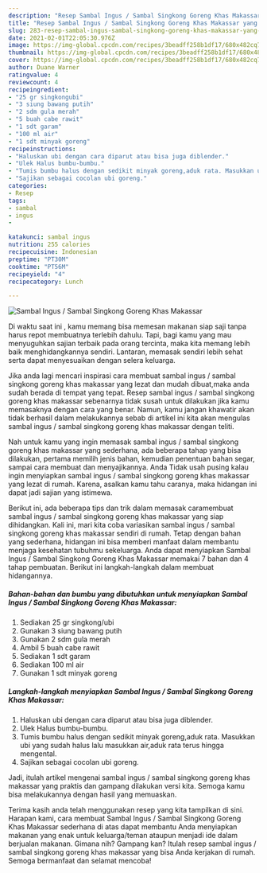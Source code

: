 ```yaml
---
description: "Resep Sambal Ingus / Sambal Singkong Goreng Khas Makassar yang enak dan Mudah Dibuat"
title: "Resep Sambal Ingus / Sambal Singkong Goreng Khas Makassar yang enak dan Mudah Dibuat"
slug: 283-resep-sambal-ingus-sambal-singkong-goreng-khas-makassar-yang-enak-dan-mudah-dibuat
date: 2021-02-01T22:05:30.976Z
image: https://img-global.cpcdn.com/recipes/3beadff258b1df17/680x482cq70/sambal-ingus-sambal-singkong-goreng-khas-makassar-foto-resep-utama.jpg
thumbnail: https://img-global.cpcdn.com/recipes/3beadff258b1df17/680x482cq70/sambal-ingus-sambal-singkong-goreng-khas-makassar-foto-resep-utama.jpg
cover: https://img-global.cpcdn.com/recipes/3beadff258b1df17/680x482cq70/sambal-ingus-sambal-singkong-goreng-khas-makassar-foto-resep-utama.jpg
author: Duane Warner
ratingvalue: 4
reviewcount: 4
recipeingredient:
- "25 gr singkongubi"
- "3 siung bawang putih"
- "2 sdm gula merah"
- "5 buah cabe rawit"
- "1 sdt garam"
- "100 ml air"
- "1 sdt minyak goreng"
recipeinstructions:
- "Haluskan ubi dengan cara diparut atau bisa juga diblender."
- "Ulek Halus bumbu-bumbu."
- "Tumis bumbu halus dengan sedikit minyak goreng,aduk rata. Masukkan ubi yang sudah halus lalu masukkan air,aduk rata terus hingga mengental."
- "Sajikan sebagai cocolan ubi goreng."
categories:
- Resep
tags:
- sambal
- ingus
- 

katakunci: sambal ingus  
nutrition: 255 calories
recipecuisine: Indonesian
preptime: "PT30M"
cooktime: "PT56M"
recipeyield: "4"
recipecategory: Lunch

---
```



![Sambal Ingus / Sambal Singkong Goreng Khas Makassar](https://img-global.cpcdn.com/recipes/3beadff258b1df17/680x482cq70/sambal-ingus-sambal-singkong-goreng-khas-makassar-foto-resep-utama.jpg)

Di waktu  saat ini , kamu memang bisa memesan makanan siap saji tanpa harus repot membuatnya terlebih dahulu. Tapi, bagi kamu yang mau menyuguhkan sajian terbaik pada orang tercinta, maka kita memang lebih baik menghidangkannya sendiri. Lantaran, memasak sendiri lebih sehat serta dapat menyesuaikan dengan selera keluarga.

Jika anda lagi mencari inspirasi cara membuat sambal ingus / sambal singkong goreng khas makassar yang lezat dan mudah dibuat,maka anda sudah berada di tempat yang tepat. Resep sambal ingus / sambal singkong goreng khas makassar  sebenarnya tidak susah untuk dilakukan jika kamu memasaknya dengan cara yang benar. Namun, kamu jangan khawatir akan tidak berhasil dalam melakukannya 
sebab di artikel ini kita akan mengulas sambal ingus / sambal singkong goreng khas makassar dengan teliti.  



Nah untuk kamu yang ingin memasak sambal ingus / sambal singkong goreng khas makassar yang sederhana, ada beberapa tahap yang bisa dilakukan, pertama memilih jenis bahan, kemudian penentuan bahan segar, sampai cara membuat dan menyajikannya. Anda Tidak usah pusing kalau ingin menyiapkan sambal ingus / sambal singkong goreng khas makassar yang lezat di rumah. Karena, asalkan kamu  tahu caranya, maka hidangan ini dapat jadi sajian yang istimewa.

Berikut ini, ada beberapa tips dan trik dalam memasak caramembuat sambal ingus / sambal singkong goreng khas makassar yang siap dihidangkan. Kali ini, mari kita coba variasikan sambal ingus / sambal singkong goreng khas makassar sendiri di rumah. Tetap dengan bahan yang sederhana, hidangan ini bisa memberi manfaat dalam membantu menjaga kesehatan tubuhmu sekeluarga. Anda dapat menyiapkan Sambal Ingus / Sambal Singkong Goreng Khas Makassar memakai 7 bahan dan 4 tahap pembuatan. Berikut ini langkah-langkah dalam membuat hidangannya.

<!--inarticleads1-->

##### Bahan-bahan dan bumbu yang dibutuhkan untuk menyiapkan Sambal Ingus / Sambal Singkong Goreng Khas Makassar:

1. Sediakan 25 gr singkong/ubi
1. Gunakan 3 siung bawang putih
1. Gunakan 2 sdm gula merah
1. Ambil 5 buah cabe rawit
1. Sediakan 1 sdt garam
1. Sediakan 100 ml air
1. Gunakan 1 sdt minyak goreng




<!--inarticleads2-->

##### Langkah-langkah menyiapkan Sambal Ingus / Sambal Singkong Goreng Khas Makassar:

1. Haluskan ubi dengan cara diparut atau bisa juga diblender.
1. Ulek Halus bumbu-bumbu.
1. Tumis bumbu halus dengan sedikit minyak goreng,aduk rata. Masukkan ubi yang sudah halus lalu masukkan air,aduk rata terus hingga mengental.
1. Sajikan sebagai cocolan ubi goreng.




Jadi, itulah artikel mengenai  sambal ingus / sambal singkong goreng khas makassar  yang praktis dan gampang dilakukan versi kita. Semoga kamu bisa melakukannya dengan hasil yang memuaskan. 

Terima kasih anda telah menggunakan resep yang kita tampilkan di sini. Harapan kami, cara membuat  Sambal Ingus / Sambal Singkong Goreng Khas Makassar sederhana di atas dapat membantu Anda menyiapkan makanan yang enak untuk keluarga/teman ataupun menjadi ide dalam berjualan makanan. Gimana nih? Gampang kan? Itulah resep sambal ingus / sambal singkong goreng khas makassar yang bisa Anda kerjakan di rumah. Semoga bermanfaat dan selamat mencoba!

